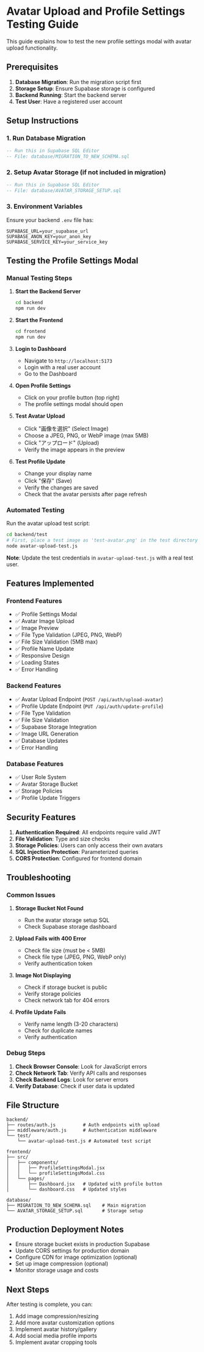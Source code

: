 # Avatar Upload and Profile Settings Testing Guide

This guide explains how to test the new profile settings modal with avatar upload functionality.

## Prerequisites

1. **Database Migration**: Run the migration script first
2. **Storage Setup**: Ensure Supabase storage is configured
3. **Backend Running**: Start the backend server
4. **Test User**: Have a registered user account

## Setup Instructions

### 1. Run Database Migration

```sql
-- Run this in Supabase SQL Editor
-- File: database/MIGRATION_TO_NEW_SCHEMA.sql
```

### 2. Setup Avatar Storage (if not included in migration)

```sql
-- Run this in Supabase SQL Editor  
-- File: database/AVATAR_STORAGE_SETUP.sql
```

### 3. Environment Variables

Ensure your backend `.env` file has:
```env
SUPABASE_URL=your_supabase_url
SUPABASE_ANON_KEY=your_anon_key
SUPABASE_SERVICE_KEY=your_service_key
```

## Testing the Profile Settings Modal

### Manual Testing Steps

1. **Start the Backend Server**
   ```bash
   cd backend
   npm run dev
   ```

2. **Start the Frontend**
   ```bash
   cd frontend
   npm run dev
   ```

3. **Login to Dashboard**
   - Navigate to `http://localhost:5173`
   - Login with a real user account
   - Go to the Dashboard

4. **Open Profile Settings**
   - Click on your profile button (top right)
   - The profile settings modal should open

5. **Test Avatar Upload**
   - Click "画像を選択" (Select Image)
   - Choose a JPEG, PNG, or WebP image (max 5MB)
   - Click "アップロード" (Upload)
   - Verify the image appears in the preview

6. **Test Profile Update**
   - Change your display name
   - Click "保存" (Save)
   - Verify the changes are saved
   - Check that the avatar persists after page refresh

### Automated Testing

Run the avatar upload test script:

```bash
cd backend/test
# First, place a test image as 'test-avatar.png' in the test directory
node avatar-upload-test.js
```

**Note**: Update the test credentials in `avatar-upload-test.js` with a real test user.

## Features Implemented

### Frontend Features
- ✅ Profile Settings Modal
- ✅ Avatar Image Upload
- ✅ Image Preview
- ✅ File Type Validation (JPEG, PNG, WebP)
- ✅ File Size Validation (5MB max)
- ✅ Profile Name Update
- ✅ Responsive Design
- ✅ Loading States
- ✅ Error Handling

### Backend Features
- ✅ Avatar Upload Endpoint (`POST /api/auth/upload-avatar`)
- ✅ Profile Update Endpoint (`PUT /api/auth/update-profile`)
- ✅ File Type Validation
- ✅ File Size Validation
- ✅ Supabase Storage Integration
- ✅ Image URL Generation
- ✅ Database Updates
- ✅ Error Handling

### Database Features
- ✅ User Role System
- ✅ Avatar Storage Bucket
- ✅ Storage Policies
- ✅ Profile Update Triggers

## Security Features

1. **Authentication Required**: All endpoints require valid JWT
2. **File Validation**: Type and size checks
3. **Storage Policies**: Users can only access their own avatars
4. **SQL Injection Protection**: Parameterized queries
5. **CORS Protection**: Configured for frontend domain

## Troubleshooting

### Common Issues

1. **Storage Bucket Not Found**
   - Run the avatar storage setup SQL
   - Check Supabase storage dashboard

2. **Upload Fails with 400 Error**
   - Check file size (must be < 5MB)
   - Check file type (JPEG, PNG, WebP only)
   - Verify authentication token

3. **Image Not Displaying**
   - Check if storage bucket is public
   - Verify storage policies
   - Check network tab for 404 errors

4. **Profile Update Fails**
   - Verify name length (3-20 characters)
   - Check for duplicate names
   - Verify authentication

### Debug Steps

1. **Check Browser Console**: Look for JavaScript errors
2. **Check Network Tab**: Verify API calls and responses
3. **Check Backend Logs**: Look for server errors
4. **Verify Database**: Check if user data is updated

## File Structure

```
backend/
├── routes/auth.js          # Auth endpoints with upload
├── middleware/auth.js      # Authentication middleware
└── test/
    └── avatar-upload-test.js # Automated test script

frontend/
├── src/
│   ├── components/
│   │   ├── ProfileSettingsModal.jsx
│   │   └── profileSettingsModal.css
│   └── pages/
│       ├── Dashboard.jsx   # Updated with profile button
│       └── dashboard.css   # Updated styles

database/
├── MIGRATION_TO_NEW_SCHEMA.sql    # Main migration
└── AVATAR_STORAGE_SETUP.sql       # Storage setup
```

## Production Deployment Notes

- Ensure storage bucket exists in production Supabase
- Update CORS settings for production domain
- Configure CDN for image optimization (optional)
- Set up image compression (optional)
- Monitor storage usage and costs

## Next Steps

After testing is complete, you can:

1. Add image compression/resizing
2. Add more avatar customization options
3. Implement avatar history/gallery
4. Add social media profile imports
5. Implement avatar cropping tools
